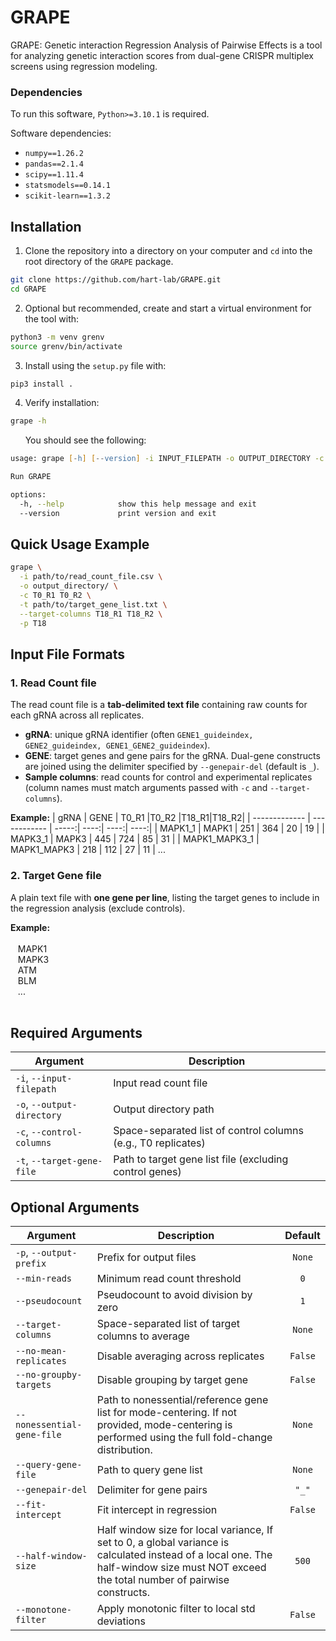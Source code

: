 # GRAPE
GRAPE: Genetic interaction Regression Analysis of Pairwise Effects is a tool for analyzing genetic interaction scores from dual-gene CRISPR multiplex screens using regression modeling.

### Dependencies
To run this software, `Python>=3.10.1` is required. 

Software dependencies:
- `numpy==1.26.2`
- `pandas==2.1.4`
- `scipy==1.11.4`
- `statsmodels==0.14.1`
- `scikit-learn==1.3.2`

## Installation

1. Clone the repository into a directory on your computer and `cd` into the root directory of the `GRAPE` package.

```zsh
git clone https://github.com/hart-lab/GRAPE.git
cd GRAPE
```

2. Optional but recommended, create and start a virtual environment for the tool with:

```zsh
python3 -m venv grenv
source grenv/bin/activate
```


3. Install using the `setup.py` file with:

```zsh
pip3 install .
```

4. Verify installation:

```zsh
grape -h
```
&nbsp;&nbsp;&nbsp;&nbsp;&nbsp;&nbsp;You should see the following:
```zsh
usage: grape [-h] [--version] -i INPUT_FILEPATH -o OUTPUT_DIRECTORY -c CONTROL_COLUMNS [CONTROL_COLUMNS ...] -t TARGET_GENE_FILE [-p OUTPUT_PREFIX] [--min-reads MIN_READS] [--pseudocount PSEUDOCOUNT] [--target-columns TARGET_COLUMNS [TARGET_COLUMNS ...]][--no-mean-replicates] [--no-groupby-targets] [--nonessential-gene-file NONESSENTIAL_GENE_FILE] [--query-gene-file QUERY_GENE_FILE] [--genepair-del GENEPAIR_DEL] [--fit-intercept] [--half-window-size HALF_WINDOW_SIZE] [--monotone-filter]

Run GRAPE

options:
  -h, --help            show this help message and exit
  --version             print version and exit
  ```

## Quick Usage Example
```zsh
grape \
  -i path/to/read_count_file.csv \
  -o output_directory/ \
  -c T0_R1 T0_R2 \
  -t path/to/target_gene_list.txt \
  --target-columns T18_R1 T18_R2 \
  -p T18
```
## Input File Formats
### 1. Read Count file
The read count file is a **tab-delimited text file** containing raw counts for each gRNA across all replicates.
- **gRNA**: unique gRNA identifier (often `GENE1_guideindex, GENE2_guideindex, GENE1_GENE2_guideindex`).  
- **GENE**: target genes and gene pairs for the gRNA. Dual-gene constructs are joined using the delimiter specified by `--genepair-del` (default is `_`).  
- **Sample columns**: read counts for control and experimental replicates (column names must match arguments passed with `-c` and `--target-columns`).  

**Example:**
| gRNA          | GENE         | T0_R1 |T0_R2 |T18_R1|T18_R2|
| ------------- | ------------ | -----:| ----:| ----:| ----:|
| MAPK1_1       | MAPK1        | 251 | 364 | 20 | 19 |
| MAPK3_1       | MAPK3        | 445 | 724 | 85 | 31 |
| MAPK1_MAPK3_1 | MAPK1_MAPK3  | 218 | 112 | 27 | 11 |
...

### 2. Target Gene file
A plain text file with **one gene per line**, listing the target genes to include in the regression analysis (exclude controls).

**Example:** <br><br>
&nbsp;&nbsp;&nbsp;MAPK1 <br>
&nbsp;&nbsp;&nbsp;MAPK3 <BR>
&nbsp;&nbsp;&nbsp;ATM <br>
&nbsp;&nbsp;&nbsp;BLM <br>
&nbsp;&nbsp;&nbsp;...
<br><br>

## Required Arguments
| Argument                   | Description                                                   |
| -------------------------- | ------------------------------------------------------------- |
| `-i`, `--input-filepath`   | Input read count file                                         |
| `-o`, `--output-directory` | Output directory path                                         |
| `-c`, `--control-columns`  | Space-separated list of control columns (e.g., T0 replicates) |
| `-t`, `--target-gene-file` | Path to target gene list file (excluding control genes)       |

## Optional Arguments
| Argument                   | Description                                          | Default |
| -------------------------- | ---------------------------------------------------- |:-------:|
| `-p`, `--output-prefix`    | Prefix for output files                              | `None` |
| `--min-reads`              | Minimum read count threshold                         | `0` |
| `--pseudocount`            | Pseudocount to avoid division by zero                | `1` |
| `--target-columns`         | Space-separated list of target columns to average    | `None` |
| `--no-mean-replicates`     | Disable averaging across replicates                  | `False` |
| `--no-groupby-targets`     | Disable grouping by target gene                      | `False` |
| `--nonessential-gene-file` | Path to nonessential/reference gene list for mode-centering. If not provided, mode-centering is performed using the full fold-change distribution.      | `None` |
| `--query-gene-file`        | Path to query gene list                              | `None` |
| `--genepair-del`           | Delimiter for gene pairs                             | `"_"` |
| `--fit-intercept`          | Fit intercept in regression                          |`False`|
| `--half-window-size`       | Half window size for local variance, If set to 0, a global variance is calculated instead of a local one. The half-window size must NOT exceed the total number of pairwise constructs. |`500`|
| `--monotone-filter`        | Apply monotonic filter to local std deviations       |`False`|

